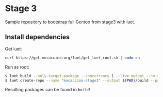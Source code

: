 # Stage 3

Sample repository to bootstrap full Gentoo from stage3 with luet.

## Install dependencies

Get luet:

```bash
curl https://get.mocaccino.org/luet/get_luet_root.sh | sudo sh
```

Run as root:
```bash
$ luet build --only-target-package --concurrency 1 --live-output --no-spinner --all --destination=${PWD}/build --tree=${PWD}/packages # Build all
$ luet create-repo --name "mocaccino-stage3" --output ${PWD}/build --packages ${PWD}/build --tree ${PWD}/packages # Create the repository
```

Resulting packages can be found in `build`!
